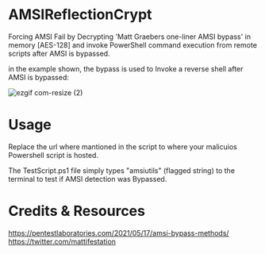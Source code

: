 # AMSIReflectionCrypt
Forcing AMSI Fail by Decrypting 'Matt Graebers one-liner AMSI bypass' in memory [AES-128]
and invoke PowerShell command execution from remote scripts after AMSI is bypassed.

in the example shown, the bypass is used to Invoke a reverse shell after AMSI is bypassed:

![ezgif com-resize (2)](https://user-images.githubusercontent.com/91469978/229790638-09003b42-08cd-4a4f-9a43-db74ee5ff4e9.gif)

# Usage
Replace the url where mantioned in the script to where your malicuios Powershell script is hosted.

The TestScript.ps1 file simply types "amsiutils" (flagged string) to the terminal to test if AMSI detection was Bypassed.

# Credits & Resources
https://pentestlaboratories.com/2021/05/17/amsi-bypass-methods/
https://twitter.com/mattifestation
